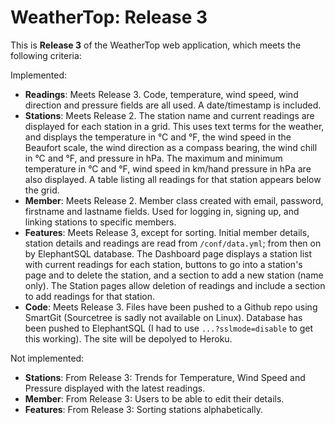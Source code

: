# WeatherTop: Release 3

This is **Release 3** of the WeatherTop web application, which meets the following criteria:

Implemented:
- **Readings**: Meets Release 3. Code, temperature, wind speed, wind direction and pressure fields are all used. A date/timestamp is included.
- **Stations**: Meets Release 2. The station name and current readings are displayed for each station in a grid. This uses text terms for the weather, and displays the temperature in °C and °F, the wind speed in the Beaufort scale, the wind direction as a compass bearing, the wind chill in °C and °F, and pressure in hPa. The maximum and minimum temperature in °C and °F, wind speed in km/hand pressure in hPa are also displayed. A table listing all readings for that station appears below the grid.
- **Member**: Meets Release 2. Member class created with email, password, firstname and lastname fields. Used for logging in, signing up, and linking stations to specific members.
- **Features**: Meets Release 3, except for sorting. Initial member details, station details and readings are read from `/conf/data.yml`; from then on by ElephantSQL database. The Dashboard page displays a station list with current readings for each station, buttons to go into a station's page and to delete the station, and a section to add a new station (name only). The Station pages allow deletion of readings and include a section to add readings for that station.
- **Code**: Meets Release 3. Files have been pushed to a Github repo using SmartGit (Sourcetree is sadly not available on Linux). Database has been pushed to ElephantSQL (I had to use `...?sslmode=disable` to get this working). The site will be depolyed to Heroku.

Not implemented:
- **Stations**: From Release 3: Trends for Temperature, Wind Speed and Pressure displayed with the latest readings.
- **Member**: From Release 3: Users to be able to edit their details.
- **Features**: From Release 3: Sorting stations alphabetically.